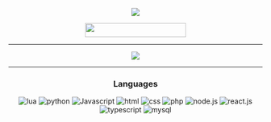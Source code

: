 <p align="center">
    <a href="#">
        <img src="./riisimies.gif">
    </a>
</p>

<div align="center">
  


<a>
      <img width="200" height="28" src="https://komarev.com/ghpvc/?username=Riisimies&style=flat-square&color=000000" alt=""/>
</a>


  
<hr /> 

<a href="https://github.com/Riisimies">
 <img align="center" src="https://github-readme-stats.vercel.app/api?username=Riisimies&show_icons=true&line_height=27&count_private=true&title_color=fff&text_color=000000&icon_color=fff&bg_color=121212" />
</a>
  
<hr />
  <h3 align="center">Languages</h3>
  <img alt="lua" src="https://img.shields.io/badge/Lua-2C2D72?style=for-the-badge&logo=lua&logoColor=white">
  </a>
<img alt="python" src="https://img.shields.io/badge/Python-3776AB?style=for-the-badge&logo=python&logoColor=white">
  </a>
    <img alt="Javascript" src="https://img.shields.io/badge/JavaScript-323330?style=for-the-badge&logo=javascript&logoColor=F7DF1E">
  </a>
    <img alt="html" src="https://img.shields.io/badge/HTML5-E34F26?style=for-the-badge&logo=html5&logoColor=white">
  </a>
    <img alt="css" src="https://img.shields.io/badge/CSS3-1572B6?style=for-the-badge&logo=css3&logoColor=white">
  </a>
      <img alt="php" src="https://img.shields.io/badge/PHP-777BB4?style=for-the-badge&logo=php&logoColor=white">
  </a>
      <img alt="node.js" src="https://img.shields.io/badge/Node.js-339933?style=for-the-badge&logo=node.js&logoColor=white">
  </a>
      <img alt="react.js" src="https://img.shields.io/badge/React.js-61DAFB?style=for-the-badge&logo=react&logoColor=white">
  </a>
      <img alt="typescript" src="https://img.shields.io/badge/TypeScript-3178C6?style=for-the-badge&logo=typescript&logoColor=white">
  </a>
  <img alt="mysql" src="https://img.shields.io/badge/MySQL-00000F?style=for-the-badge&logo=mysql&logoColor=white">
</div>
